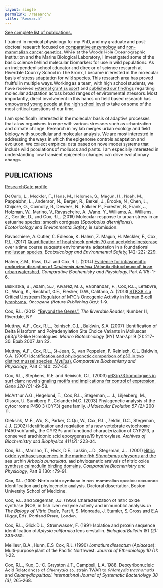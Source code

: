 ```yaml
---
layout: single
permalink: /research/
title: "Research"
---
```

[See complete list of publications.](#publications)

I trained in medical physiology for my PhD, and my graduate and post-doctoral research focused on [comparative enzymology](https://www.researchgate.net/publication/11661860_Nitric_oxide_synthase_sequences_in_the_marine_fish_Stenotomus_chrysops_and_the_sea_urchin_Arbacia_punctulata_and_phylogenetic_analysis_of_nitric_oxide_synthase_calmodulin-binding_domains) and [non-mammalian cancer genetics.](https://www.researchgate.net/publication/9027427_p6373_homologues_in_surf_clam_Novel_signaling_motifs_and_implications_for_control_of_expression) While at the Woods Hole Oceanographic Institution and the Marine Biological Laboratory, I investigated some of the basic science behind molecular biomarkers for use in wild populations. As an independent school educator and director of science research at Riverdale Country School in The Bronx, I became interested in the molecular basis of stress adaptation for wild species. This research area has proved fruitful in multiple ways. Working as a team, with high school students, we have received [external grant support](http://blogs.riverdale.edu/news/2013/06/04/two-juniors-receive-research-grant-from-the-marjot-foundation/) and [published our findings](https://www.researchgate.net/publication/262224972_Evidence_for_intraspecific_endocrine_disruption_of_Geukensia_demissa_Atlantic_ribbed_mussel_in_an_urban_watershed) regarding molecular adaptation across broad ranges of environmental stressors. Most importantly, direct involvement in this hands on field based research has [empowered young people at the high school level](http://www.theriverdalereview.com/home/2019/5/28/riverdales-aspiring-scientists-take-advantage-of-research-opportunities) to take on some of the most critical questions of our time.  

I am specifically interested in the molecular basis of adaptive processes that allow organisms to cope with various stressors such as urbanization and climate change. Research in my lab merges urban ecology and field biology with subcellular and molecular analysis. We are most interested in addressing the ways in which the epigenome controls adaptation and evolution. We collect empirical data based on novel model systems that include wild populations of molluscs and plants. I am especially interested in understanding how transient epigenetic changes can drive evolutionary change.

## PUBLICATIONS

[ResearchGate profile](https://www.researchgate.net/profile/Rachel_Cox22)

DeCarlo, L., Meckler, F., Hans, M.,  Kelemen, S., Magun, H., Noah, M., Pappajohn, L., Anderson, N., Berger, R., Berkel, J., Brooke, N., Chen, L., Chijioke, O., Connolly, R., Dewees, N., Falkner P., Forester, B., Frank, J., Holzman, W., Marino, V., Ravascheire, A. ,Wang, Y., Williams, A., Williams, Z., Gentile, D., and Cox, R.L. (2019) Molecular response to urban stress in an estuarine species: smooth cordgrass (*Sporobolus alterniflorus*). *Ecotoxicology and Environmental Safety,* in submission.

Ravaschiere, A. Cutler, C. Edleson, K. Halem, Z. Magun, H. Meckler, F., Cox, R.L. (2017) [Quantification of heat shock protein 70 and acetylcholinesterase over a time course suggests environmental adaptation in a foundational molluscan species.](Ravascheire_2017.pdf) *Ecotoxicology and Environmental Safety,* 142: 222-229.

Halem, Z.M., Ross, D.J. and Cox, R.L. (2014) [Evidence for intraspecific endocrine disruption of *Geukensia demissa* (Atlantic ribbed mussel) in an urban watershed.](Halem_2014.pdf) *Comparative Biochemistry and Physiology,* Part A 175: 1-6.

Bisikirska, B., Adam, S.J., Alvarez, M.J., Rajbhandari, P., Cox, R.L., Lefebvre, C., Wang, K., Rieckhof, G.E., Flesher, D.W., Califano, A. (2013) [STK38 is a Critical Upstream Regulator of MYC’s Oncogenic Activity in Human B-cell lymphoma.](/pubs/Bisikirska_2013.pdf) *Oncogene (Nature Publishing Grp):* 1-9.

Cox, R.L. (2012) [“Beyond the Genes”.](/pubs/Cox_2012.pdf) *The Riverdale Reader,* Number III, Riverdale, NY

Muttray, A.F., Cox, R.L., Reinisch, C.L., Baldwin, S.A. (2007) Identification of Delta N Isoform and Polyadenylation Site Choice Variants in Molluscan p63/p73-like Homologues. *Marine Biotechnology* (NY) Mar-Apr 9 (2): 217-30. Epub 2007 Jan 22.

Muttray, A.F., Cox, R.L., St-Jean, S., van Poppelen, P. Reinisch, C.L. Baldwin, S.A. (2005) [Identification and phylogenetic comparison of p53 in two distinct mussel species (*Mytilus*).](/pubs/Muttray_2005.pdf) *Comparative Biochemistry and Physiology,* Part C 140: 237-50.

Cox, R.L., Stephens, R.E. and Reinisch, C.L. (2003) [p63/p73 homologues in surf clam: novel signaling motifs and implications for control of expression.](/pubs/Cox_2003.pdf) *Gene 320 (C):* 49-58.

McArthur A.G., Hegelund, T., Cox, R.L., Stegeman, J. J., Liljenberg, M., Olsson, U. Sundberg P., Celander M.C. (2003) Phylogenetic analysis of the cytochrome P450 3 (CYP3) gene family. *J Molecular Evolution 57 (2):* 200-11.

Oleksiak, M.F., Wu, S., Parker, C. Qu, W., Cox, R.L., Zeldin, D.C., Stegeman, J.J. (2002) Identification and regulation of a new vertebrate cytochrome P450 subfamily, the CYP2Ps and functional characterization of CYP2P3, a conserved arachidonic acid epoxygenase/19 hydroxylase. *Archives of Biochemistry and Biophysics 411 (2):* 223-34.

Cox, R.L., Mariano, T., Heck, D.E., Laskin, J.D., Stegeman, J.J. (2001) [Nitric oxide synthase sequences in the marine fish *Stenotomus chrysops* and the sea urchin *Arbacia punctulata,* and phylogenetic analysis of nitric oxide synthase calmodulin binding domains.](/pubs/Cox_2001.pdf) *Comparative Biochemistry and Physiology,* Part B 130: 479-91.

Cox, R.L. (1999) Nitric oxide synthase in non-mammalian species: sequence identification and phylogenetic analysis. Doctoral dissertation, Boston University School of Medicine.

Cox, R.L. and Stegeman, J.J. (1996) Characterization of nitric oxide synthase (NOS) in fish liver: enzyme activity and immunoblot analysis. *In The Biology of Nitric Oxide,* Part 5, S. Moncada, J. Stamler, S. Gross and E.A Higgs, Eds. Portland Press, London.

Cox, R.L., Glick D.L., Strumwasser, F. (1991) Isolation and protein sequence identification of *Aplysia californica* lens crystallin. *Biological Bulletin 181 (2):* 333-335.

Meilleur, B.A., Hunn, E.S. Cox, R.L. (1990) *Lomatium dissectum* (*Apiaceae*): Multi-purpose plant of the Pacific Northwest. *Journal of Ethnobiology 10 (1):* 1-22.

Cox, R.L., Kuo, C.-C. Grayston J.T., Campbell, L.A. 1988. Deoxyribonucleic Acid Relatedness of *Chlamydia* sp. strain TWAR to *Chlamydia trachomatis* and *Chlamydia psittaci. International Journal of Systematic Bacteriology 38 (3),* 265-268.
